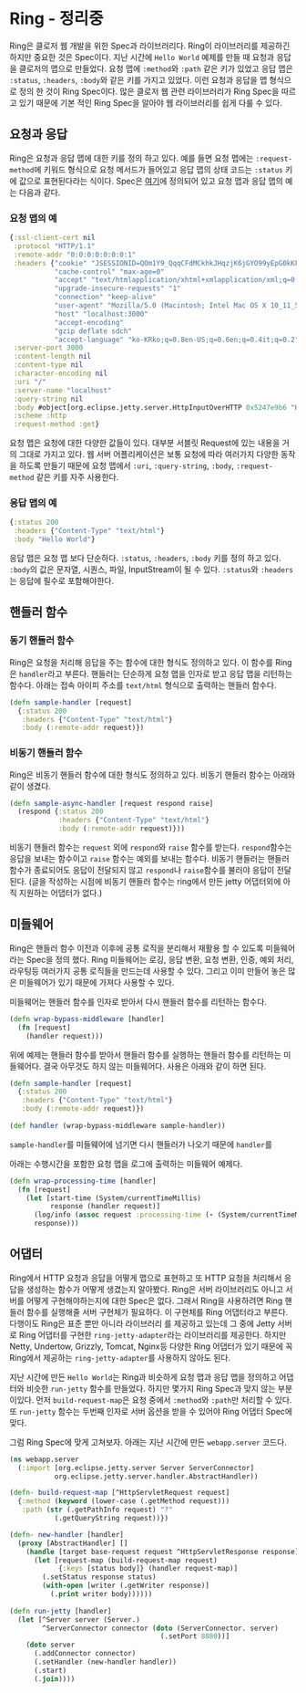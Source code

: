# Ring - 정리중

Ring은 클로저 웹 개발을 위한 Spec과 라이브러리다. Ring이 라이브러리를 제공하긴 하지만 중요한 것은 Spec이다. 지난 시간에 `Hello World` 예제를 만들 때 요청과 응답을 클로저의 맵으로 만들었다. 요청 맵에 `:method`와 `:path` 같은 키가 있었고 응답 맵은 `:status`, `:headers`, `:body`와 같은 키를 가지고 있었다. 이런 요청과 응답을 맵 형식으로 정의 한 것이 Ring Spec이다. 많은 클로저 웹 관련 라이브러리가 Ring Spec을 따르고 있기 때문에 기본 적인 Ring Spec을 알아야 웹 라이브러리를 쉽게 다룰 수 있다.

## 요청과 응답

Ring은 요청과 응답 맵에 대한 키를 정의 하고 있다. 예를 들면 요청 맵에는 `:request-method`에 키워드 형식으로 요청 메서드가 들어있고 응답 맵의 상태 코드는 `:status` 키에 값으로 표현된다라는 식이다. Spec은 [여기](https://github.com/ring-clojure/ring/blob/master/SPEC)에 정의되어 있고 요청 맵과 응답 맵의 예는 다음과 같다.

### 요청 맵의 예
```clojure
{:ssl-client-cert nil
 :protocol "HTTP/1.1"
 :remote-addr "0:0:0:0:0:0:0:1"
 :headers {"cookie" "JSESSIONID=QOm1Y9_QqqCFdMCkhkJHqzjK6jGYO99yEpG0kKFF; XSRF-TOKEN=Jd3xsCJYWB; ring-session=3feda23c-c493-4365-b7c6-821350460a34"
           "cache-control" "max-age=0"
           "accept" "text/htmlapplication/xhtml+xmlapplication/xml;q=0.9image/webp*/*;q=0.8"
           "upgrade-insecure-requests" "1"
           "connection" "keep-alive"
           "user-agent" "Mozilla/5.0 (Macintosh; Intel Mac OS X 10_11_5) AppleWebKit/537.36 (KHTML like Gecko) Chrome/51.0.2704.103 Safari/537.36"
           "host" "localhost:3000"
           "accept-encoding"
           "gzip deflate sdch"
           "accept-language" "ko-KRko;q=0.8en-US;q=0.6en;q=0.4it;q=0.2"}
 :server-port 3000
 :content-length nil
 :content-type nil
 :character-encoding nil
 :uri "/"
 :server-name "localhost"
 :query-string nil
 :body #object[org.eclipse.jetty.server.HttpInputOverHTTP 0x5247e9b6 "HttpInputOverHTTP@5247e9b6"]
 :scheme :http
 :request-method :get}
```

요청 맵은 요청에 대한 다양한 값들이 있다. 대부분 서블릿 Request에 있는 내용을 거의 그대로 가지고 있다. 웹 서버 어플리케이션은 보통 요청에 따라 여러가지 다양한 동작을 하도록 만들기 때문에 요청 맵에서 `:uri`, `:query-string`, `:body`, `:request-method` 같은 키를 자주 사용한다.

### 응답 맵의 예
```clojure
{:status 200
 :headers {"Content-Type" "text/html"}
 :body "Hello World"}
```

응답 맵은 요청 맵 보다 단순하다. `:status`, `:headers`, `:body` 키를 정의 하고 있다. `:body`의 값은 문자열, 시퀀스, 파일, InputStream이 될 수 있다. `:status`와 `:headers`는 응답에 필수로 포함해야한다.

## 핸들러 함수

### 동기 핸들러 함수

Ring은 요청을 처리해 응답을 주는 함수에 대한 형식도 정의하고 있다. 이 함수를 Ring은 `handler`라고 부른다. 핸들러는 단순하게 요청 맵을 인자로 받고 응답 맵을 리턴하는 함수다. 아래는 접속 아이피 주소를 `text/html` 형식으로 출력하는 핸들러 함수다.

```clojure
(defn sample-handler [request]
  {:status 200
   :headers {"Content-Type" "text/html"}
   :body (:remote-addr request)})
```

### 비동기 핸들러 함수

Ring은 비동기 핸들러 함수에 대한 형식도 정의하고 있다. 비동기 핸들러 함수는 아래와 같이 생겼다.

```clojure
(defn sample-async-handler [request respond raise]
  (respond {:status 200
            :headers {"Content-Type" "text/html"}
            :body (:remote-addr request)}))
```

비동기 핸들러 함수는 `request` 외에 `respond`와 `raise` 함수를 받는다. `respond`함수는 응답을 보내는 함수이고 `raise` 함수는 예외를 보내는 함수다. 비동기 핸들러는 핸들러 함수가 종료되어도 응답이 전달되지 않고 `respond`나 `raise`함수를 불러야 응답이 전달된다. (글을 작성하는 시점에 비동기 핸들러 함수는 ring에서 만든 jetty 어댑터외에 아직 지원하는 어댑터가 없다.)

## 미들웨어

Ring은 핸들러 함수 이전과 이후에 공통 로직을 분리해서 재활용 할 수 있도록 미들웨어라는 Spec을 정의 했다. Ring 미들웨어는 로깅, 응답 변환, 요청 변환, 인증, 예외 처리, 라우팅등 여러가지 공통 로직들을 만드는데 사용할 수 있다. 그리고 이미 만들어 놓은 많은 미들웨어가 있기 때문에 가져다 사용할 수 있다.

미들웨어는 핸들러 함수를 인자로 받아서 다시 핸들러 함수를 리턴하는 함수다.

```clojure
(defn wrap-bypass-middleware [handler]
  (fn [request]
    (handler request)))
```

위에 예제는 핸들러 함수를 받아서 핸들러 함수를 실행하는 핸들러 함수를 리턴하는 미들웨어다. 결국 아무것도 하지 않는 미들웨어다.
사용은 아래와 같이 하면 된다.

```clojure
(defn sample-handler [request]
  {:status 200
   :headers {"Content-Type" "text/html"}
   :body (:remote-addr request)})
   
(def handler (wrap-bypass-middleware sample-handler))
```

`sample-handler`를 미들웨어에 넘기면 다시 핸들러가 나오기 때문에 `handler`를 

아래는 수행시간을 포함한 요청 맵을 로그에 출력하는 미들웨어 예제다.

```clojure
(defn wrap-processing-time [handler]
  (fn [request]
    (let [start-time (System/currentTimeMillis)
          response (handler request)]
      (log/info (assoc request :processing-time (- (System/currentTimeMillis) start-time)))
      response)))
```

## 어댑터

Ring에서 HTTP 요청과 응답을 어떻게 맵으로 표현하고 또 HTTP 요청을 처리해서 응답을 생성하는 함수가 어떻게 생겼는지 알아봤다. Ring은 서버 라이브러리도 아니고 서버를 어떻게 구현해야하는지에 대한 Spec은 없다. 그래서 Ring을 사용하려면 Ring 핸들러 함수를 실행해줄 서버 구현체가 필요하다. 이 구현체를 Ring 어댑터라고 부른다. 다행이도 Ring은 표준 뿐만 아니라 라이브러리 를 제공하고 있는데 그 중에 Jetty 서버로 Ring 어댑터를 구현한 `ring-jetty-adapter`라는 라이브러리를 제공한다. 하지만 Netty, Undertow, Grizzly, Tomcat, Nginx등 다양한 Ring 어댑터가 있기 때문에 꼭 Ring에서 제공하는 `ring-jetty-adapter`를 사용하지 않아도 된다.

지난 시간에 만든 `Hello World`는 Ring과 비슷하게 요청 맵과 응답 맵을 정의하고 어댑터와 비슷한 `run-jetty` 함수를 만들었다. 하지만 몇가지 Ring Spec과 맞지 않는 부분이있다. 먼저 `build-request-map`은 요청 중에서 `:method`와 `:path`만 처리할 수 있다. 또 `run-jetty` 함수는 두번째 인자로 서버 옵션을 받을 수 있어야 Ring 어댑터 Spec에 맞다.

그럼 Ring Spec에 맞게 고쳐보자. 아래는 지난 시간에 만든 `webapp.server` 코드다.

```clojure
(ns webapp.server
  (:import [org.eclipse.jetty.server Server ServerConnector]
           org.eclipse.jetty.server.handler.AbstractHandler))

(defn- build-request-map [^HttpServletRequest request]
  {:method (keyword (lower-case (.getMethod request)))
   :path (str (.getPathInfo request) "?"
           (.getQueryString request))})

(defn- new-handler [handler]
  (proxy [AbstractHandler] []
    (handle [target base-request request ^HttpServletResponse response]
      (let [request-map (build-request-map request)
            {:keys [status body]} (handler request-map)]
        (.setStatus response status)
        (with-open [writer (.getWriter response)]
          (.print writer body))))))
          
(defn run-jetty [handler]
  (let [^Server server (Server.)
        ^ServerConnector connector (doto (ServerConnector. server)
                                     (.setPort 8080))]
    (doto server
      (.addConnector connector)
      (.setHandler (new-handler handler))
      (.start)
      (.join))))
```











